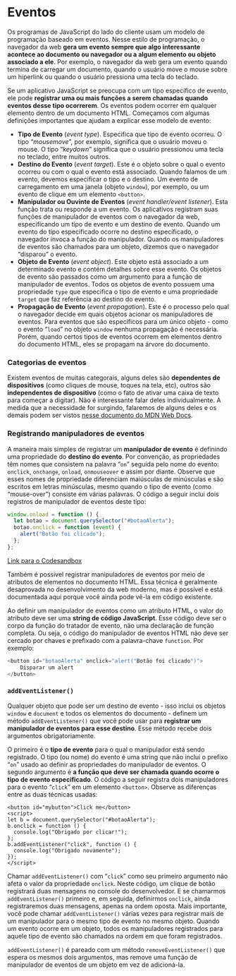 # Eventos

Os programas de JavaScript do lado do cliente usam um modelo de programação baseado em eventos. Nesse estilo de programação, o navegador da web **gera um evento sempre que algo interessante acontece ao documento ou navegador ou a algum elemento ou objeto associado a ele**. Por exemplo, o navegador da web gera um evento quando termina de carregar um documento, quando o usuário move o mouse sobre um hiperlink ou quando o usuário pressiona uma tecla do teclado.

Se um aplicativo JavaScript se preocupa com um tipo específico de evento, ele pode **registrar uma ou mais funções a serem chamadas quando eventos desse tipo ocorrerem**. Os eventos podem ocorrer em qualquer elemento dentro de um documento HTML. Começamos com algumas definições importantes que ajudam a explicar esse modelo de evento:

* **Tipo de Evento** (_event type_). Especifica que tipo de evento ocorreu. O tipo “_mousemove_”, por exemplo, significa que o usuário moveu o mouse. O tipo “_keydown_” significa que o usuário pressionou uma tecla no teclado, entre muitos outros.
* **Destino do Evento** (_event target_). Este é o objeto sobre o qual o evento ocorreu ou com o qual o evento está associado. Quando falamos de um evento, devemos especificar o tipo e o destino. Um evento de carregamento em uma janela (objeto `window`), por exemplo, ou um evento de clique em um elemento `<button>`.
* **Manipulador ou Ouvinte de Eventos** (_event handler/event listener_). Esta função trata ou responde a um evento. Os aplicativos registram suas funções de manipulador de eventos com o navegador da web, especificando um tipo de evento e um destino de evento. Quando um evento do tipo especificado ocorre no destino especificado, o navegador invoca a função do manipulador. Quando os manipuladores de eventos são chamados para um objeto, dizemos que o navegador “disparou” o evento.
* **Objeto de Evento** (_event object_). Este objeto está associado a um determinado evento e contém detalhes sobre esse evento. Os objetos de evento são passados ​​como um argumento para a função de manipulador de eventos. Todos os objetos de evento possuem uma propriedade `type` que especifica o tipo de evento e uma propriedade `target` que faz referência ao destino do evento.
* **Propagação de Evento** (_event propagation_). Este é o processo pelo qual o navegador decide em quais objetos acionar os manipuladores de eventos. Para eventos que são específicos para um único objeto - como o evento “`load`” no objeto `window` nenhuma propagação é necessária. Porém, quando certos tipos de eventos ocorrem em elementos dentro do documento HTML, eles se propagam na árvore do documento.

### Categorias de eventos

Existem eventos de muitas categorais, alguns deles são **dependentes de dispositivos** (como cliques de mouse, toques na tela, etc), outros são **independentes de dispositivo** (como o fato de ativar uma caixa de texto para começar a digitar). Não é interessante falar deles individualmente. A medida que a necessidade for surgindo, falaremos de alguns deles e os demais podem ser vistos [nesse documento do MDN Web Docs](https://developer.mozilla.org/pt-BR/docs/Web/Events).

### Registrando manipuladores de eventos

A maneira mais simples de registrar um **manipulador de evento** é definindo uma propriedade do **destino do evento**. Por convenção, as propriedades têm nomes que consistem na palavra “`on`” seguida pelo nome do evento: `onclick`, `onchange`, `onload`, `onmouseover` e assim por diante. Observe que esses nomes de propriedade diferenciam maiúsculas de minúsculas e são escritos em letras minúsculas, mesmo quando o tipo de evento (como “mouse-over”) consiste em várias palavras. O código a seguir inclui dois registros de manipulador de eventos deste tipo:

```javascript
window.onload = function () {
  let botao = document.querySelector("#botaoAlerta");
  botao.onclick = function (event) {
    alert("Botão foi clicado");
  };
};
```

[Link para o Codesandbox](https://codesandbox.io/s/manipulacao-de-eventos-25cu8?file=/index.js)

Também é possivel registrar manipuladores de eventos por meio de atributos de elementos no documento HTML. Essa técnica é geralmente desaprovada no desenvolvimento da web moderno, mas é possível e está documentada aqui porque você ainda pode vê-la em código existente.

Ao definir um manipulador de eventos como um atributo HTML, o valor do atributo deve ser uma **string de código JavaScript**. Esse código deve ser o corpo da função do tratador de evento, não uma declaração de função completa. Ou seja, o código do manipulador de eventos HTML não deve ser cercado por chaves e prefixado com a palavra-chave `function`. Por exemplo:

```javascript
<button id="botaoAlerta" onclick="alert("Botão foi clicado")">
    Disparar um alert
</button>
```

### `addEventListener()`

Qualquer objeto que pode ser um destino de evento - isso inclui os objetos `window` e `document` e todos os elementos do documento - definem um método `addEventListener()` que você pode usar para **registrar um manipulador de eventos para esse destino**. Esse método recebe dois argumentos obrigatoriamente.

O primeiro é o **tipo de evento** para o qual o manipulador está sendo registrado. O tipo (ou nome) do evento é uma string que não inclui o prefixo “`on`” usado ao definir as propriedades do manipulador de eventos. O segundo argumento é **a função que deve ser chamada quando ocorre o tipo de evento especificado**. O código a seguir registra dois manipuladores para o evento “`click`” em um elemento `<button>`. Observe as diferenças entre as duas técnicas usadas:

```markup
<button id="mybutton">Click me</button>
<script>
let b = document.querySelector("#botaoAlerta");
b.onclick = function () {
  console.log("Obrigado por clicar!");
};
b.addEventListener("click", function () {
  console.log("Obrigado novamente");
});
</script>
```

Chamar `addEventListener()` com “`click`” como seu primeiro argumento não afeta o valor da propriedade `onclick`. Neste código, um clique de botão registrará duas mensagens no console do desenvolvedor. E se chamarmos `addEventListener()` primeiro e, em seguida, definirmos `onclick`, ainda registraremos duas mensagens, apenas na ordem oposta. Mais importante, você pode chamar `addEventListener()` várias vezes para registrar mais de um manipulador para o mesmo tipo de evento no mesmo objeto. Quando um evento ocorre em um objeto, todos os manipuladores registrados para aquele tipo de evento são chamados na ordem em que foram registrados.

`addEventListener()` é pareado com um método `removeEventListener()` que espera os mesmos dois argumentos, mas remove uma função de manipulador de eventos de um objeto em vez de adicioná-la.
